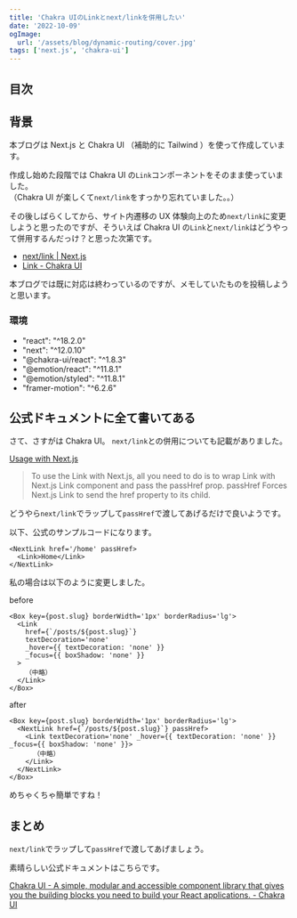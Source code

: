 ```yaml
---
title: 'Chakra UIのLinkとnext/linkを併用したい'
date: '2022-10-09'
ogImage:
  url: '/assets/blog/dynamic-routing/cover.jpg'
tags: ['next.js', 'chakra-ui']
---
```


## 目次

## 背景

本ブログは Next.js と Chakra UI （補助的に Tailwind ）を使って作成しています。

作成し始めた段階では Chakra UI の`Link`コンポーネントをそのまま使っていました。  
（Chakra UI が楽しくて`next/link`をすっかり忘れていました。。）

その後しばらくしてから、サイト内遷移の UX 体験向上のため`next/link`に変更しようと思ったのですが、そういえば Chakra UI の`Link`と`next/link`はどうやって併用するんだっけ？と思った次第です。

- [next/link | Next.js](https://nextjs.org/docs/api-reference/next/link)
- [Link - Chakra UI](https://chakra-ui.com/docs/components/link)

本ブログでは既に対応は終わっているのですが、メモしていたものを投稿しようと思います。

### 環境

- "react": "^18.2.0"
- "next": "^12.0.10"
- "@chakra-ui/react": "^1.8.3"
- "@emotion/react": "^11.8.1"
- "@emotion/styled": "^11.8.1"
- "framer-motion": "^6.2.6"

## 公式ドキュメントに全て書いてある

さて、さすがは Chakra UI。
`next/link`との併用についても記載がありました。

[Usage with Next.js](https://chakra-ui.com/docs/components/link#usage-with-nextjs)

> To use the Link with Next.js, all you need to do is to wrap Link with Next.js Link component and pass the passHref prop. passHref Forces Next.js Link to send the href property to its child.

どうやら`next/link`でラップして`passHref`で渡してあげるだけで良いようです。

以下、公式のサンプルコードになります。

```tsx
<NextLink href='/home' passHref>
  <Link>Home</Link>
</NextLink>
```

私の場合は以下のように変更しました。

before

```tsx
<Box key={post.slug} borderWidth='1px' borderRadius='lg'>
  <Link
    href={`/posts/${post.slug}`}
    textDecoration='none'
    _hover={{ textDecoration: 'none' }}
    _focus={{ boxShadow: 'none' }}
  >
    （中略）
  </Link>
</Box>
```

after

```tsx
<Box key={post.slug} borderWidth='1px' borderRadius='lg'>
  <NextLink href={`/posts/${post.slug}`} passHref>
    <Link textDecoration='none' _hover={{ textDecoration: 'none' }} _focus={{ boxShadow: 'none' }}>
      （中略）
    </Link>
  </NextLink>
</Box>
```

めちゃくちゃ簡単ですね！

## まとめ

`next/link`でラップして`passHref`で渡してあげましょう。

素晴らしい公式ドキュメントはこちらです。

[Chakra UI - A simple, modular and accessible component library that gives you the building blocks you need to build your React applications. - Chakra UI](https://chakra-ui.com/)
